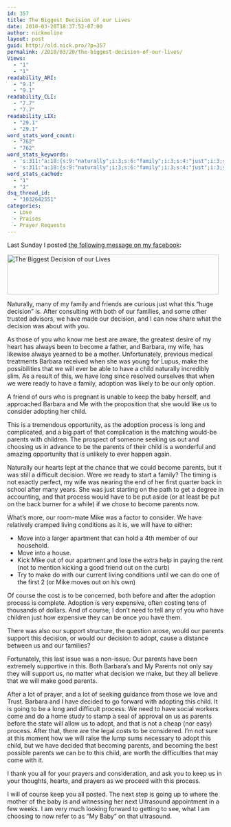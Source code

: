 ```yaml
---
id: 357
title: The Biggest Decision of our Lives
date: 2010-03-20T18:37:52-07:00
author: nickmoline
layout: post
guid: http://old.nick.pro/?p=357
permalink: /2010/03/20/the-biggest-decision-of-our-lives/
Views:
  - "1"
  - "1"
readability_ARI:
  - "9.1"
  - "9.1"
readability_CLI:
  - "7.7"
  - "7.7"
readability_LIX:
  - "29.1"
  - "29.1"
word_stats_word_count:
  - "762"
  - "762"
word_stats_keywords:
  - 's:311:"a:18:{s:9:"naturally";i:3;s:6:"family";i:3;s:4:"just";i:3;s:8:"decision";i:7;s:6:"become";i:3;s:7:"barbara";i:4;s:4:"make";i:4;s:5:"child";i:6;s:4:"long";i:3;s:8:"adoption";i:4;s:4:"keep";i:3;s:4:"baby";i:3;s:7:"process";i:6;s:7:"parents";i:11;s:4:"mike";i:3;s:6:"course";i:3;s:7:"support";i:3;s:5:"adopt";i:3;}";'
  - 's:311:"a:18:{s:9:"naturally";i:3;s:6:"family";i:3;s:4:"just";i:3;s:8:"decision";i:7;s:6:"become";i:3;s:7:"barbara";i:4;s:4:"make";i:4;s:5:"child";i:6;s:4:"long";i:3;s:8:"adoption";i:4;s:4:"keep";i:3;s:4:"baby";i:3;s:7:"process";i:6;s:7:"parents";i:11;s:4:"mike";i:3;s:6:"course";i:3;s:7:"support";i:3;s:5:"adopt";i:3;}";'
word_stats_cached:
  - "1"
  - "1"
dsq_thread_id:
  - "1032642551"
categories:
  - Love
  - Praises
  - Prayer Requests
---
```

Last Sunday I posted [the following message on my facebook](http://www.facebook.com/nickmoline?v=feed&story_fbid=366770667619&ref=mf):

[<img  title="The Biggest Decision of our Lives" alt="The Biggest Decision of our Lives" src="{{ site.baseurl }}/wp-content/uploads/2011/05/adoptionfbpost.png" width="492" height="92" data-recalc-dims="1" />](http://www.facebook.com/nickmoline?v=feed&story_fbid=366770667619&ref=mf)

Naturally, many of my family and friends are curious just what this &#8220;huge decision&#8221; is. After consulting with both of our families, and some other trusted advisors, we have made our decision, and I can now share what the decision was about with you.

<!--more-->As those of you who know me best are aware, the greatest desire of my heart has always been to become a father, and Barbara, my wife, has likewise always yearned to be a mother. Unfortunately, previous medical treatments Barbara received when she was young for Lupus, make the possibilities that we will ever be able to have a child naturally incredibly slim. As a result of this, we have long since resolved ourselves that when we were ready to have a family, adoption was likely to be our only option.

A friend of ours who is pregnant is unable to keep the baby herself, and approached Barbara and Me with the proposition that she would like us to consider adopting her child.

This is a tremendous opportunity, as the adoption process is long and complicated, and a big part of that complication is the matching would-be parents with children. The prospect of someone seeking us out and choosing us in advance to be the parents of their child is a wonderful and amazing opportunity that is unlikely to ever happen again.

Naturally our hearts lept at the chance that we could become parents, but it was still a difficult decision. Were we ready to start a family? The timing is not exactly perfect, my wife was nearing the end of her first quarter back in school after many years. She was just starting on the path to get a degree in accounting, and that process would have to be put aside (or at least be put on the back burner for a while) if we chose to become parents now.

What&#8217;s more, our room-mate Mike was a factor to consider. We have relatively cramped living conditions as it is, we will have to either:

  * Move into a larger apartment that can hold a 4th member of our household.
  * Move into a house.
  * Kick Mike out of our apartment and lose the extra help in paying the rent (not to mention kicking a good friend out on the curb)
  * Try to make do with our current living conditions until we can do one of the first 2 (or Mike moves out on his own)

Of course the cost is to be concerned, both before and after the adoption process is complete. Adoption is very expensive, often costing tens of thousands of dollars. And of course, I don&#8217;t need to tell any of you who have children just how expensive they can be once you have them.

There was also our support structure, the question arose, would our parents support this decision, or would our decision to adopt, cause a distance between us and our families?

Fortunately, this last issue was a non-issue. Our parents have been extremely supportive in this. Both Barbara&#8217;s and My Parents not only say they will support us, no matter what decision we make, but they all believe that we will make good parents.

After a lot of prayer, and a lot of seeking guidance from those we love and Trust. Barbara and I have decided to go forward with adopting this child. It is going to be a long and difficult process. We need to have social workers come and do a home study to stamp a seal of approval on us as parents before the state will allow us to adopt, and that is not a cheap (nor easy) process. After that, there are the legal costs to be considered. I&#8217;m not sure at this moment how we will raise the lump sums necessary to adopt this child, but we have decided that becoming parents, and becoming the best possible parents we can be to this child, are worth the difficulties that may come with it.

I thank you all for your prayers and consideration, and ask you to keep us in your thoughts, hearts, and prayers as we proceed with this process.

I will of course keep you all posted. The next step is going up to where the mother of the baby is and witnessing her next Ultrasound appointment in a few weeks. I am very much looking forward to getting to see, what I am choosing to now refer to as &#8220;My Baby&#8221; on that ultrasound.

&nbsp;